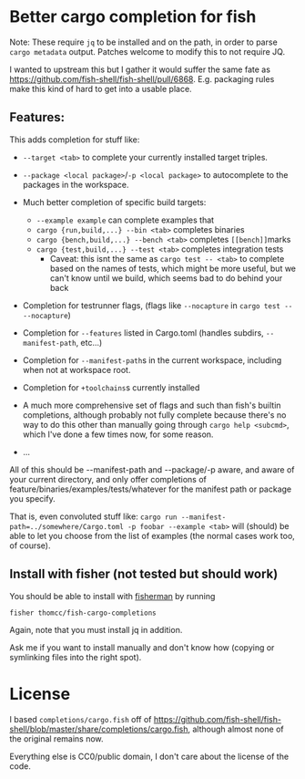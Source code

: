 # Better cargo completion for fish

Note: These require `jq` to be installed and on the path, in order to parse `cargo metadata` output. Patches welcome to modify this to not require JQ.

I wanted to upstream this but I gather it would suffer the same fate as https://github.com/fish-shell/fish-shell/pull/6868. E.g. packaging rules make this kind of hard to get into a usable place.

## Features:

This adds completion for stuff like:

- `--target <tab>` to complete your currently installed target triples.

- `--package <local package>`/`-p <local package>` to autocomplete to the packages in the workspace.

- Much better completion of specific build targets:
    - `--example example` can complete examples that
    - `cargo {run,build,...} --bin <tab>` completes binaries
    - `cargo {bench,build,...} --bench <tab>` completes `[[bench]]`marks
    - `cargo {test,build,...} --test <tab>` completes integration tests
        - Caveat: this isnt the same as `cargo test -- <tab>` to complete based on the names of tests, which might be more useful, but we can't know until we build, which seems bad to do behind your back

- Completion for testrunner flags, (flags like `--nocapture` in `cargo test -- --nocapture`)

- Completion for `--features` listed in Cargo.toml (handles subdirs, `--manifest-path`, etc...)

- Completion for `--manifest-path`s in the current workspace, including when not at workspace root.

- Completion for `+toolchains`s currently installed

- A much more comprehensive set of flags and such than fish's builtin completions, although probably not fully complete because there's no way to do this other than manually going through `cargo help <subcmd>`, which I've done a few times now, for some reason.

- ...

All of this should be --manifest-path and --package/-p aware, and aware of your current directory, and only offer completions of feature/binaries/examples/tests/whatever for the manifest path or package you specify.

That is, even convoluted stuff like: `cargo run --manifest-path=../somewhere/Cargo.toml -p foobar --example <tab>` will (should) be able to let you choose from the list of examples (the normal cases work too, of course).

## Install with fisher (not tested but should work)

You should be able to install with [fisherman](https://github.com/fisherman/fisherman) by running

```
fisher thomcc/fish-cargo-completions
```

Again, note that you must install jq in addition.

Ask me if you want to install manually and don't know how (copying or symlinking files into the right spot).

# License

I based `completions/cargo.fish` off of https://github.com/fish-shell/fish-shell/blob/master/share/completions/cargo.fish, although almost none of the original remains now.

Everything else is CC0/public domain, I don't care about the license of the code.
